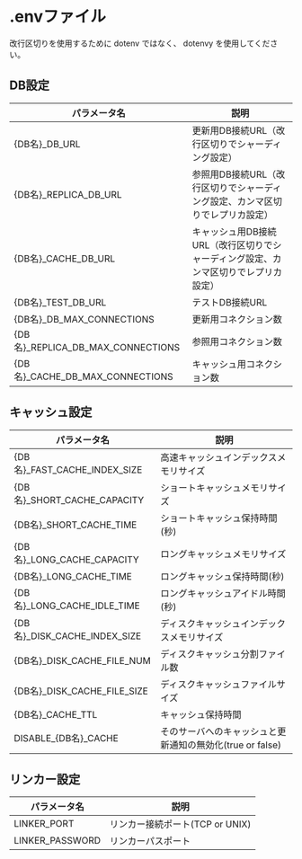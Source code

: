 # .envファイル

改行区切りを使用するために dotenv ではなく、 dotenvy を使用してください。

## DB設定

|パラメータ名|説明|
|---|---|
|{DB名}_DB_URL|更新用DB接続URL（改行区切りでシャーディング設定）|
|{DB名}_REPLICA_DB_URL|参照用DB接続URL（改行区切りでシャーディング設定、カンマ区切りでレプリカ設定）|
|{DB名}_CACHE_DB_URL|キャッシュ用DB接続URL（改行区切りでシャーディング設定、カンマ区切りでレプリカ設定）|
|{DB名}_TEST_DB_URL|テストDB接続URL|
|{DB名}_DB_MAX_CONNECTIONS|更新用コネクション数|
|{DB名}_REPLICA_DB_MAX_CONNECTIONS|参照用コネクション数|
|{DB名}_CACHE_DB_MAX_CONNECTIONS|キャッシュ用コネクション数|

## キャッシュ設定

|パラメータ名|説明|
|---|---|
|{DB名}_FAST_CACHE_INDEX_SIZE|高速キャッシュインデックスメモリサイズ|
|{DB名}_SHORT_CACHE_CAPACITY|ショートキャッシュメモリサイズ|
|{DB名}_SHORT_CACHE_TIME|ショートキャッシュ保持時間(秒)|
|{DB名}_LONG_CACHE_CAPACITY|ロングキャッシュメモリサイズ|
|{DB名}_LONG_CACHE_TIME|ロングキャッシュ保持時間(秒)|
|{DB名}_LONG_CACHE_IDLE_TIME|ロングキャッシュアイドル時間(秒)|
|{DB名}_DISK_CACHE_INDEX_SIZE|ディスクキャッシュインデックスメモリサイズ|
|{DB名}_DISK_CACHE_FILE_NUM|ディスクキャッシュ分割ファイル数|
|{DB名}_DISK_CACHE_FILE_SIZE|ディスクキャッシュファイルサイズ|
|{DB名}_CACHE_TTL|キャッシュ保持時間|
|DISABLE_{DB名}_CACHE|そのサーバへのキャッシュと更新通知の無効化(true or false)|

## リンカー設定

|パラメータ名|説明|
|---|---|
|LINKER_PORT|リンカー接続ポート(TCP or UNIX)|
|LINKER_PASSWORD|リンカーパスポート|
